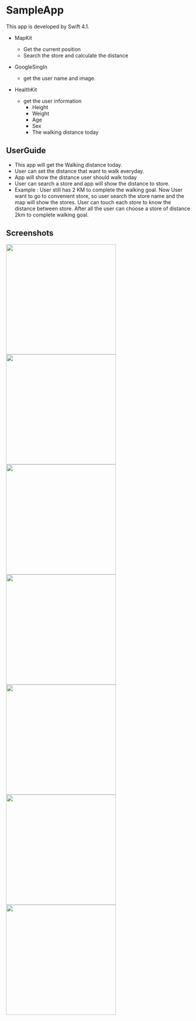 # SampleApp

This app is developed by Swift 4.1.

* MapKit
    * Get the current position
    * Search the store and calculate the distance

* GoogleSingIn
    * get the user name and image.
* HealthKit
    * get the user information
        * Height
        * Weight
        * Age
        * Sex
        * The walking distance today

## UserGuide

- This app will get the Walking distance today.
- User can set the distance that want to walk everyday.
- App will show the distance user should walk today
- User can search a store and app will show the distance to store.
- Example : User still has 2 KM to complete the walking goal. Now User want to go to convenient store, so user search the store name and the map will show the stores. User can touch each store to know the distance between store. After all the user can choose a store of distance 2km to complete walking goal.

## Screenshots

<img src="./screenshot/IMG_0040.PNG" width="300">
<br>
<img src="./screenshot/IMG_0041.PNG" width="300">
<br>
<img src="./screenshot/IMG_0049.PNG" width="300">
<br>
<img src="./screenshot/IMG_0050.PNG" width="300">
<br>
<img src="./screenshot/IMG_0058.PNG" width="300">
<br>
<img src="./screenshot/IMG_0059.PNG" width="300">
<br>
<img src="./screenshot/IMG_0060.PNG" width="300">
<br>